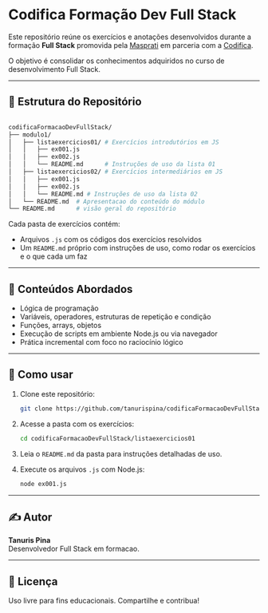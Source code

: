 
# Codifica Formação Dev Full Stack

Este repositório reúne os exercícios e anotações desenvolvidos durante a formação **Full Stack** promovida pela [Masprati](https://masprati.com.br) em parceria com a [Codifica](https://codificaedu.com.br).

O objetivo é consolidar os conhecimentos adquiridos no curso de desenvolvimento Full Stack.

---

## 📁 Estrutura do Repositório

```bash

codificaFormacaoDevFullStack/
├── modulo1/
│   ├── listaexercicios01/ # Exercícios introdutórios em JS
│   │   ├── ex001.js
│   │   ├── ex002.js
│   │   └── README.md      # Instruções de uso da lista 01
│   ├── listaexercicios02/ # Exercícios intermediários em JS
│   │   ├── ex001.js
│   │   ├── ex002.js
│   │   └── README.md # Instruções de uso da lista 02
│   └── README.md  # Apresentacao do conteúdo do módulo
└── README.md      # visão geral do repositório
```

Cada pasta de exercícios contém:
- Arquivos `.js` com os códigos dos exercícios resolvidos
- Um `README.md` próprio com instruções de uso, como rodar os exercícios e o que cada um faz

---

## 🧠 Conteúdos Abordados

- Lógica de programação
- Variáveis, operadores, estruturas de repetição e condição
- Funções, arrays, objetos
- Execução de scripts em ambiente Node.js ou via navegador
- Prática incremental com foco no raciocínio lógico

---

## 🚀 Como usar

1. Clone este repositório:
   ```bash
   git clone https://github.com/tanurispina/codificaFormacaoDevFullStack.git
   ```

2. Acesse a pasta com os exercícios:
   ```bash
   cd codificaFormacaoDevFullStack/listaexercicios01
   ```

3. Leia o `README.md` da pasta para instruções detalhadas de uso.

4. Execute os arquivos `.js` com Node.js:
   ```bash
   node ex001.js
   ```

---

## ✍️ Autor

**Tanuris Pina**  
Desenvolvedor Full Stack em formacao.

---

## 📜 Licença

Uso livre para fins educacionais. Compartilhe e contribua!

